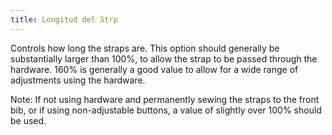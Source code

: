 ```yaml
---
title: Longitud del Strp
---
```


Controls how long the straps are. This option should generally be substantially larger than 100%, to allow the strap to be passed through the hardware. 160% is generally a good value to allow for a wide range of adjustments using the hardware.

Note: If not using hardware and permanently sewing the straps to the front bib, or if using non-adjustable buttons, a value of slightly over 100% should be used.
